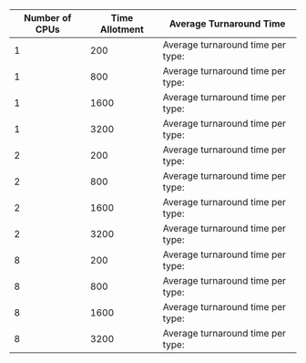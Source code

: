 | Number of CPUs | Time Allotment| Average Turnaround Time |
|----------------|---------------|-------------------------|
| 1 | 200 | Average turnaround time per type: | 22470 usec |
| 1 | 800 | Average turnaround time per type: | 19431 usec |
| 1 | 1600 | Average turnaround time per type: | 15940 usec |
| 1 | 3200 | Average turnaround time per type: | 16121 usec |
| 2 | 200 | Average turnaround time per type: | 29789 usec |
| 2 | 800 | Average turnaround time per type: | 23936 usec |
| 2 | 1600 | Average turnaround time per type: | 18828 usec |
| 2 | 3200 | Average turnaround time per type: |  29186 usec |
| 8 | 200 | Average turnaround time per type: | 23378 usec |
| 8 | 800 | Average turnaround time per type: |  18259 usec |
| 8 | 1600 | Average turnaround time per type: |  27000 usec |
| 8 | 3200 | Average turnaround time per type: |  20664 usec |
